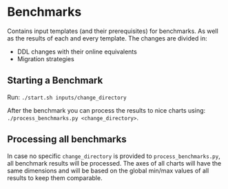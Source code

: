 # Benchmarks

Contains input templates (and their prerequisites) for benchmarks. As well as the results of each and every template. The changes are divided in:
* DDL changes with their online equivalents
* Migration strategies

## Starting a Benchmark
Run:
`./start.sh inputs/change_directory`

After the benchmark you can process the results to nice charts using:
`./process_benchmarks.py <change_directory>`.


## Processing all benchmarks
In case no specific `change_directory` is provided to `process_benchmarks.py`, all benchmark results will be processed. The axes of all charts will have the same dimensions and will be based on the global min/max values of all results to keep them comparable.